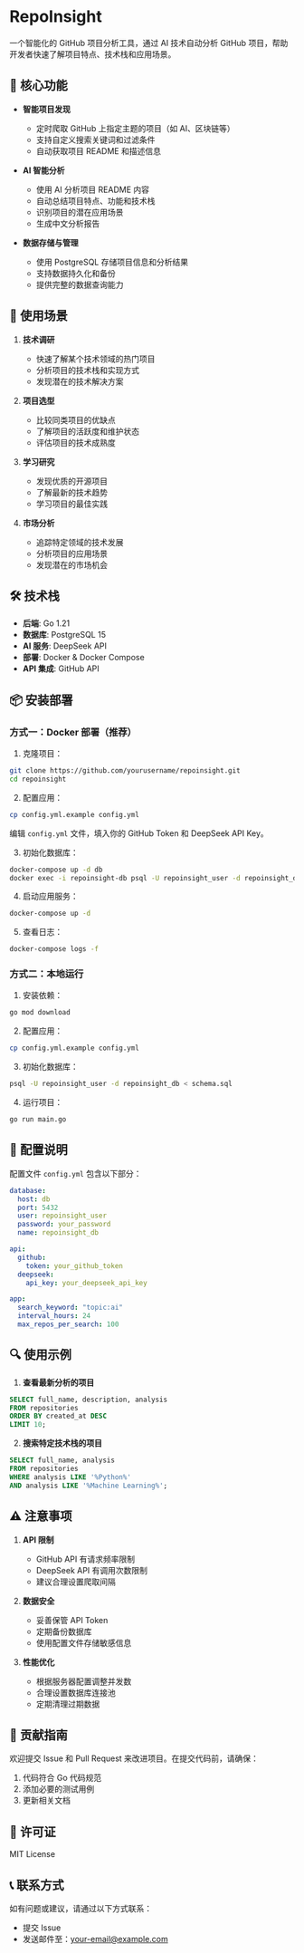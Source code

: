 # RepoInsight

一个智能化的 GitHub 项目分析工具，通过 AI 技术自动分析 GitHub 项目，帮助开发者快速了解项目特点、技术栈和应用场景。

## 🌟 核心功能

- **智能项目发现**
  - 定时爬取 GitHub 上指定主题的项目（如 AI、区块链等）
  - 支持自定义搜索关键词和过滤条件
  - 自动获取项目 README 和描述信息

- **AI 智能分析**
  - 使用 AI 分析项目 README 内容
  - 自动总结项目特点、功能和技术栈
  - 识别项目的潜在应用场景
  - 生成中文分析报告

- **数据存储与管理**
  - 使用 PostgreSQL 存储项目信息和分析结果
  - 支持数据持久化和备份
  - 提供完整的数据查询能力

## 🚀 使用场景

1. **技术调研**
   - 快速了解某个技术领域的热门项目
   - 分析项目的技术栈和实现方式
   - 发现潜在的技术解决方案

2. **项目选型**
   - 比较同类项目的优缺点
   - 了解项目的活跃度和维护状态
   - 评估项目的技术成熟度

3. **学习研究**
   - 发现优质的开源项目
   - 了解最新的技术趋势
   - 学习项目的最佳实践

4. **市场分析**
   - 追踪特定领域的技术发展
   - 分析项目的应用场景
   - 发现潜在的市场机会

## 🛠 技术栈

- **后端**: Go 1.21
- **数据库**: PostgreSQL 15
- **AI 服务**: DeepSeek API
- **部署**: Docker & Docker Compose
- **API 集成**: GitHub API

## 📦 安装部署

### 方式一：Docker 部署（推荐）

1. 克隆项目：
```bash
git clone https://github.com/yourusername/repoinsight.git
cd repoinsight
```

2. 配置应用：
```bash
cp config.yml.example config.yml
```
编辑 `config.yml` 文件，填入你的 GitHub Token 和 DeepSeek API Key。

3. 初始化数据库：
```bash
docker-compose up -d db
docker exec -i repoinsight-db psql -U repoinsight_user -d repoinsight_db < schema.sql
```

4. 启动应用服务：
```bash
docker-compose up -d
```

5. 查看日志：
```bash
docker-compose logs -f
```

### 方式二：本地运行

1. 安装依赖：
```bash
go mod download
```

2. 配置应用：
```bash
cp config.yml.example config.yml
```

3. 初始化数据库：
```bash
psql -U repoinsight_user -d repoinsight_db < schema.sql
```

4. 运行项目：
```bash
go run main.go
```

## 🔧 配置说明

配置文件 `config.yml` 包含以下部分：

```yaml
database:
  host: db
  port: 5432
  user: repoinsight_user
  password: your_password
  name: repoinsight_db

api:
  github:
    token: your_github_token
  deepseek:
    api_key: your_deepseek_api_key

app:
  search_keyword: "topic:ai"
  interval_hours: 24
  max_repos_per_search: 100
```

## 🔍 使用示例

1. **查看最新分析的项目**
```sql
SELECT full_name, description, analysis 
FROM repositories 
ORDER BY created_at DESC 
LIMIT 10;
```

2. **搜索特定技术栈的项目**
```sql
SELECT full_name, analysis 
FROM repositories 
WHERE analysis LIKE '%Python%' 
AND analysis LIKE '%Machine Learning%';
```

## ⚠️ 注意事项

1. **API 限制**
   - GitHub API 有请求频率限制
   - DeepSeek API 有调用次数限制
   - 建议合理设置爬取间隔

2. **数据安全**
   - 妥善保管 API Token
   - 定期备份数据库
   - 使用配置文件存储敏感信息

3. **性能优化**
   - 根据服务器配置调整并发数
   - 合理设置数据库连接池
   - 定期清理过期数据

## 🤝 贡献指南

欢迎提交 Issue 和 Pull Request 来改进项目。在提交代码前，请确保：

1. 代码符合 Go 代码规范
2. 添加必要的测试用例
3. 更新相关文档

## 📝 许可证

MIT License

## 📞 联系方式

如有问题或建议，请通过以下方式联系：

- 提交 Issue
- 发送邮件至：your-email@example.com 